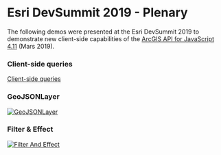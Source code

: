 # Esri DevSummit 2019 - Plenary

The following demos were presented at the Esri DevSummit 2019 to demonstrate new client-side capabilities of the [ArcGIS API for JavaScript 4.11](https://js.arcgis.com) (Mars 2019).

### Client-side queries

[Client-side queries](https://ycabon.github.com/2019-devsummit-plenary/1_client-side-queries.html)

### GeoJSONLayer

[![GeoJSONLayer](https://ycabon.github.io/2019-devsummit-plenary/2_geojson.gif)](https://ycabon.github.io/2019-devsummit-plenary/2_geojson.html)

### Filter & Effect

[![Filter And Effect](https://ycabon.github.io/2019-devsummit-plenary/3_filter_effect.gif)](https://ycabon.github.io/2019-devsummit-plenary/3_filter_effect.html)
